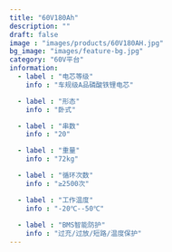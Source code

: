 ```yaml
---
title: "60V180Ah"
description: ""
draft: false
image : "images/products/60V180AH.jpg"
bg_image: "images/feature-bg.jpg"
category: "60V平台" 
information:
  - label : "电芯等级"
    info : "车规级A品磷酸铁锂电芯"

  - label : "形态"
    info : "卧式"

  - label : "串数"
    info : "20"

  - label : "重量"
    info : "72kg"

  - label : "循环次数"
    info : "≥2500次"

  - label : "工作温度"
    info : "-20℃--50℃"
    
  - label : "BMS智能防护"
    info : "过充/过放/短路/温度保护"
---
```


